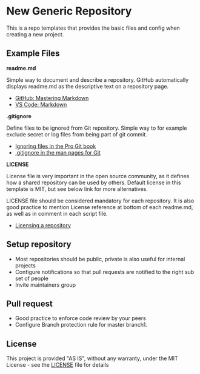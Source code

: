 # New Generic Repository

This is a repo templates that provides the basic files and config when creating a new project. 

## Example Files

__readme.md__

Simple way to document and describe a repository. GitHub automatically displays readme.md as the descriptive text on a repository page. 

* [GitHub: Mastering Markdown](https://guides.github.com/features/mastering-markdown/)
* [VS Code: Markdown](https://code.visualstudio.com/docs/languages/markdown)

__.gitignore__

Define files to be ignored from Git repository. Simple way to for example exclude secret or log files from being part of git commit. 

* [Ignoring files in the Pro Git book](https://git-scm.com/book/en/v2/Git-Basics-Recording-Changes-to-the-Repository#_ignoring)
* [.gitignore in the man pages for Git](https://git-scm.com/docs/gitignore)

__LICENSE__

License file is very important in the open source community, as it defines how a shared repository can be used by others. Default license in this template is MIT, but see below link for more alternatives. 

LICENSE file should be considered mandatory for each repository. It is also good practice to mention License reference at bottom of each readme.md, as well as in comment in each script file. 

* [Licensing a repository](https://help.github.com/en/github/creating-cloning-and-archiving-repositories/licensing-a-repository)

## Setup repository 

* Most repositories should be public, private is also useful for internal projects
* Configure notifications so that pull requests are notified to the right sub set of people
* Invite maintainers group

## Pull request

* Good practice to enforce code review by your peers
* Configure Branch protection rule for master branch1. 

## License

This project is provided "AS IS", without any warranty, under the MIT License - see the [LICENSE](LICENSE) file for details

